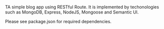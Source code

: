 TA simple blog app using RESTful Route. It is implemented by techonologies such as MongoDB, Express, NodeJS, Mongoose and Semantic UI. 

Please see package.json for required dependencies.
